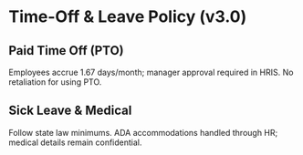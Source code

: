 # Time-Off & Leave Policy (v3.0)
## Paid Time Off (PTO)
Employees accrue 1.67 days/month; manager approval required in HRIS. No retaliation for using PTO.

## Sick Leave & Medical
Follow state law minimums. ADA accommodations handled through HR; medical details remain confidential.
